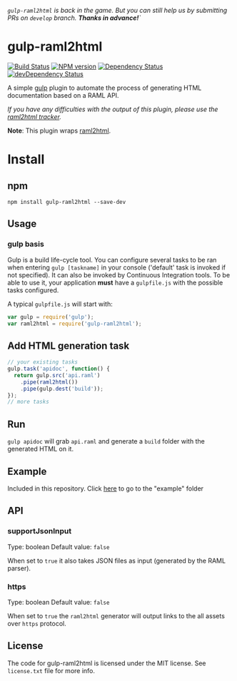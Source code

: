 *`gulp-raml2html` is back in the game. But you can still help us by submitting PRs on `develop` branch. **Thanks in advance!**`*

# gulp-raml2html

[![Build Status](https://travis-ci.org/walling/gulp-raml2html.svg?branch=master)](https://travis-ci.org/walling/gulp-raml2html)
[![NPM version](https://badge.fury.io/js/gulp-raml2html.png)](http://badge.fury.io/js/gulp-raml2html)
[![Dependency Status](https://david-dm.org/walling/gulp-raml2html/status.svg)](https://david-dm.org/walling/gulp-raml2html)
[![devDependency Status](https://david-dm.org/walling/gulp-raml2html/dev-status.svg)](https://david-dm.org/walling/gulp-raml2html#info=devDependencies)

A simple [gulp](http://gulpjs.com/) plugin to automate the process of generating HTML documentation based on a RAML API.

*If you have any difficulties with the output of this plugin, please use the [raml2html tracker](https://github.com/raml2html/raml2html/issues).*

**Note**: This plugin wraps [raml2html](https://github.com/raml2html/raml2html).

# Install

## npm

```
npm install gulp-raml2html --save-dev
```

## Usage

### gulp basis
Gulp is a build life-cycle tool. You can configure several tasks to be ran when entering `gulp [taskname]` in your console ('default' task is invoked if not specified). It can also be invoked by Continuous Integration tools.
To be able to use it, your application **must** have a `gulpfile.js` with the possible tasks configured.

A typical `gulpfile.js` will start with:

```js
var gulp = require('gulp');
var raml2html = require('gulp-raml2html');
```

## Add HTML generation task

```js
// your existing tasks
gulp.task('apidoc', function() {
  return gulp.src('api.raml')
    .pipe(raml2html())
    .pipe(gulp.dest('build'));
});
// more tasks
```

## Run

`gulp apidoc` will grab `api.raml` and generate a `build` folder with the generated HTML on it.


## Example
Included in this repository. Click [here](./example) to go to the "example" folder

## API

### supportJsonInput
Type: boolean
Default value: `false`

When set to `true` it also takes JSON files as input (generated by the RAML parser).

### https
Type: boolean
Default value: `false`

When set to `true` the `raml2html` generator will output links to the all assets over `https` protocol.

## License

The code for gulp-raml2html is licensed under the MIT license. See `license.txt` file for more info.
